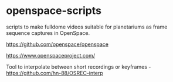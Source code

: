 # openspace-scripts
scripts to make fulldome videos suitable for planetariums as frame sequence captures in OpenSpace.

https://github.com/openspace/openspace

https://www.openspaceproject.com/

Tool to interpolate between short recordings or keyframes - https://github.com/hn-88/OSREC-interp
